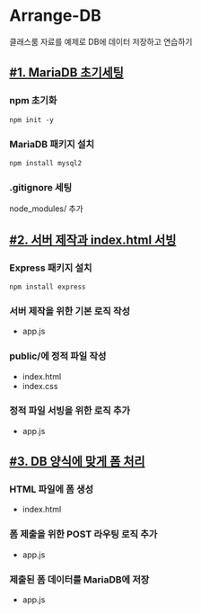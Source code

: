 # Arrange-DB
클래스룸 자료를 예제로 DB에 데이터 저장하고 연습하기

## [#1. MariaDB 초기세팅](https://github.com/dev-honing/Arrange-DB/issues/1)
### npm 초기화
```
npm init -y
```

### MariaDB 패키지 설치
```
npm install mysql2
```

### .gitignore 세팅
node_modules/ 추가

## [#2. 서버 제작과 index.html 서빙](https://github.com/dev-honing/Arrange-DB/issues/2)
### Express 패키지 설치
```
npm install express
```
### 서버 제작을 위한 기본 로직 작성
- app.js
### public/에 정적 파일 작성
- index.html
- index.css
### 정적 파일 서빙을 위한 로직 추가
- app.js

## [#3. DB 양식에 맞게 폼 처리](https://github.com/dev-honing/Arrange-DB/issues/3)
### HTML 파일에 폼 생성
- index.html
### 폼 제출을 위한 POST 라우팅 로직 추가
- app.js
### 제출된 폼 데이터를 MariaDB에 저장
- app.js